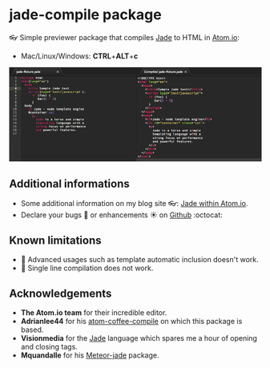 # jade-compile package

:eyeglasses: Simple previewer package that compiles [Jade](http://jade-lang.com/) to HTML in [Atom.io](https://atom.io):
* Mac/Linux/Windows: **CTRL**+**ALT**+**c**

![Jade previewer](https://raw.githubusercontent.com/PEM--/jade-compile/master/assets/capture.png)

## Additional informations
* Some additional information on my blog site :eyeglasses:: [Jade within Atom.io](http://pem-musing.blogspot.fr/2014/07/jade-within-atomio-fasten-your-html-and.html).
* Declare your bugs :bug: or enhancements :sunny: on [Github](https://github.com/PEM--/jade-compile/issues?state=open) :octocat: 

## Known limitations
* :bug: Advanced usages such as template automatic inclusion doesn't work.
* :bug: Single line compilation does not work.

## Acknowledgements
* **The Atom.io team** for their incredible editor.
* **Adrianlee44** for his [atom-coffee-compile](https://github.com/adrianlee44/atom-coffee-compile) on which this package is based.
* **Visionmedia** for the [Jade](https://github.com/visionmedia/jade) language which spares me a hour of opening and closing tags.
* **Mquandalle** for his [Meteor-jade](https://github.com/mquandalle/meteor-jade/) package.
